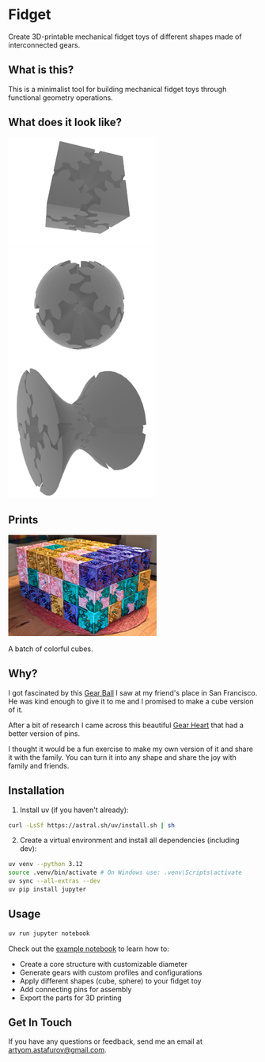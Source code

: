 # Fidget

Create 3D-printable mechanical fidget toys of different shapes made of interconnected gears.

## What is this?

This is a minimalist tool for building mechanical fidget toys through functional geometry operations.

## What does it look like?

<img src="./assets/cube.png" alt="Cube" width="300"/>

<img src="./assets/sphere.png" alt="Sphere" width="300"/>

<img src="./assets/hyperboloid.png" alt="Hyperboloid" width="300"/>

## Prints

<img src="./assets/batch.jpg" alt="Batch of Cubes" width="300"/>

A batch of colorful cubes.

## Why?

I got fascinated by this [Gear Ball](https://thangs.com/designer/RuvenBals/3d-model/Gear%20Ball-1069853) I saw at my friend's place in San Francisco. He was kind enough to give it to me and I promised to make a cube version of it.

After a bit of research I came across this beautiful [Gear Heart](https://www.thingiverse.com/thing:243278) that had a better version of pins.

I thought it would be a fun exercise to make my own version of it and share it with the family. You can turn it into any shape and share the joy with family and friends.

## Installation

1. Install uv (if you haven't already):

```sh
curl -LsSf https://astral.sh/uv/install.sh | sh
```

2. Create a virtual environment and install all dependencies (including dev):

```sh
uv venv --python 3.12
source .venv/bin/activate # On Windows use: .venv\Scripts\activate
uv sync --all-extras --dev
uv pip install jupyter
```

## Usage

```sh
uv run jupyter notebook
```

Check out the [example notebook](example.ipynb) to learn how to:
- Create a core structure with customizable diameter
- Generate gears with custom profiles and configurations
- Apply different shapes (cube, sphere) to your fidget toy
- Add connecting pins for assembly
- Export the parts for 3D printing


## Get In Touch

If you have any questions or feedback, send me an email at [artyom.astafurov@gmail.com](mailto:artyom.astafurov@gmail.com).
